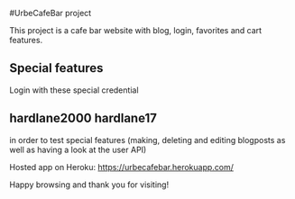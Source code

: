 #UrbeCafeBar project

This project is a cafe bar website with blog, login, favorites and cart features.

## Special features

Login with these special credential

## hardlane2000 hardlane17 ##

in order to test special features (making, deleting and editing blogposts as well as having a look at the user API)

Hosted app on Heroku: https://urbecafebar.herokuapp.com/

Happy browsing and thank you for visiting!

